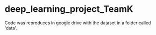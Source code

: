 # deep_learning_project_TeamK
Code was reproduces in google drive with the dataset in a folder called 'data'.
